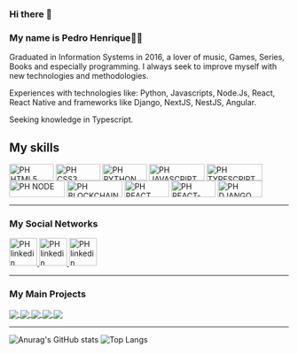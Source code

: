 ### Hi there 👋
### My name is Pedro Henrique🐱‍🏍
Graduated in Information Systems in 2016, a lover of music, Games, Series, Books and especially programming. I always seek to improve myself with new technologies and methodologies.

Experiences
with technologies like: Python, Javascripts, Node.Js, React, React Native and frameworks like Django, NextJS, NestJS, Angular.

Seeking knowledge in Typescript.

## My skills
<div>
  <img align="center" alt="PH HTML5" height=30 width=80 src="https://img.shields.io/badge/HTML-239120?style=for-the-badge&logo=html5&logoColor=white">
  <img align="center" alt="PH CSS3" height=30 width=80 src="https://img.shields.io/badge/CSS3-1572B6?style=for-the-badge&logo=css3&logoColor=white">
  <img align="center" alt="PH PYTHON" height=30 width=80 src="https://img.shields.io/badge/Python-14354C?style=for-the-badge&logo=python&logoColor=white">
  <img align="center" alt="PH JAVASCRIPT" height=30 width=100 src="https://img.shields.io/badge/JavaScript-323330?style=for-the-badge&logo=javascript&logoColor=F7DF1E">
  <img align="center" alt="PH TYPESCRIPT" height=30 width=100 src="https://img.shields.io/badge/TypeScript-007ACC?style=for-the-badge&logo=typescript&logoColor=white">
  <img align="center" alt="PH NODE" height=30 width=100 src="https://img.shields.io/badge/Node.js-43853D?style=for-the-badge&logo=node.js&logoColor=white">
  <img align="center" alt="PH BLOCKCHAIN" height=30 width=100 src="https://img.shields.io/badge/Blockchain.com-121D33?logo=blockchaindotcom&logoColor=fff&style=for-the-badge">
  <img align="center" alt="PH REACT" height=30 width=80 src="https://img.shields.io/badge/React-20232A?style=for-the-badge&logo=react&logoColor=61DAFB">
  <img align="center" alt="PH REACT-NATIVE" height=30 width=80 src="https://img.shields.io/badge/react_native-%2320232a.svg?style=for-the-badge&logo=react&logoColor=%2361DAFB">

  <img align="center" alt="PH DJANGO" height=30 width=80 src="https://img.shields.io/badge/Django-092E20?style=for-the-badge&logo=django&logoColor=white">
</div>
<hr>

### My Social Networks
<div>
  <a href="https://www.linkedin.com/in/pedrohesm/">
    <img alt="PH linkedin" height=50 width=50 src="https://cdn.jsdelivr.net/gh/devicons/devicon/icons/linkedin/linkedin-original.svg" />
  </a>
    <a href="https://github.com/pedrokasak">
    <img alt="PH linkedin" height=50 width=50 src="https://cdn.jsdelivr.net/gh/devicons/devicon/icons/github/github-original.svg" />
  </a>
    <a href="https://www.facebook.com/pedrocajacone">
    <img alt="PH linkedin" height=50 width=50 src="https://cdn.jsdelivr.net/gh/devicons/devicon/icons/facebook/facebook-original.svg" />
  </a>
  
</div>

<hr>

### My Main Projects

<a href="https://github.com/pedrokasak/smart-app">
  <img align="center" src="https://github-readme-stats.vercel.app/api/pin/?username=pedrokasak&repo=smart-app&theme=dracula" />
</a>
<a href="https://github.com/pedrokasak/exchangeCrypto">
  <img align="center" src="https://github-readme-stats.vercel.app/api/pin/?username=pedrokasak&repo=exchangeCrypto&theme=dracula" />
</a>
<a href="https://github.com/smart-folio-ai/smart-wallet">
  <img align="center" src="https://github-readme-stats.vercel.app/api/pin/?username=pedrokasak&repo=smart-wallet&theme=dracula" />
</a>
<a href="https://github.com/pedrokasak/medispark-leap">
  <img align="center" src="https://github-readme-stats.vercel.app/api/pin/?username=pedrokasak&repo=medispark-leap&theme=dracula" />
</a>
<a href="https://github.com/pedrokasak/analyze_benchmark">
  <img align="center" src="https://github-readme-stats.vercel.app/api/pin/?username=pedrokasak&repo=analyze_benchmark&theme=dracula" />
</a>


<hr>

![Anurag's GitHub stats](https://github-readme-stats.vercel.app/api?username=pedrokasak&show_icons=true&theme=tokyonight)  ![Top Langs](https://github-readme-stats.vercel.app/api/top-langs/?username=pedrokasak&layout=compact&theme=tokyonight)
<!--
**pedrokasak/pedrokasak** is a ✨ _special_ ✨ repository because its `README.md` (this file) appears on your GitHub profile.

Here are some ideas to get you started:

- 🔭 I’m currently working on ...
- 🌱 I’m currently learning ...
- 👯 I’m looking to collaborate on ...
- 🤔 I’m looking for help with ...
- 💬 Ask me about ...
- 📫 How to reach me: ...
- 😄 Pronouns: ...
- ⚡ Fun fact: ...
-->
